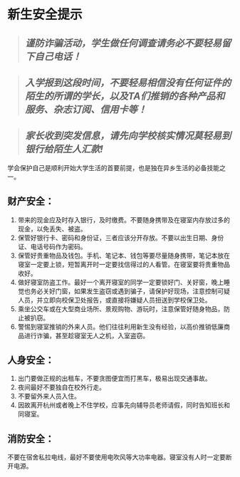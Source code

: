 # 新生安全提示

> ## _谨防诈骗活动，学生做任何调查请务必**不要轻易留下自己电话**！_

> ## _入学报到这段时间，不要轻易相信没有任何证件的陌生的所谓的**学长**，以及TA们推销的各种产品和服务、杂志订阅、信用卡等！_

> ## _家长收到突发信息，请先向学校核实情况莫轻易到银行给陌生人汇款!_


学会保护自己是顺利开始大学生活的首要前提，也是独在异乡生活的必备技能之一。

## 财产安全：

1. 带来的现金应及时存入银行，及时缴费。不要随身携带及在寝室内存放过多的现金，以免丢失、被盗。
2. 保管好银行卡、密码和身份证，三者应该分开存放。不要以出生日期、身份证、电话号码作为密码。
3. 保管好贵重物品及钱包。手机、笔记本、钱包等要尽量随身携带，笔记本放在寝室一定要上锁，短暂离开时一定要找信得过的人看管。在寝室要将贵重物品收好。
4. 做好寝室防盗工作。最好一个离开寝室的同学一定要锁好门、关好窗，晚上睡觉也务必关好门窗，如果发生盗窃或遇到骗子，请保护好现场，注意控制可疑人员，并立即向校保卫处报告，或直接将嫌疑人员扭送到学校保卫处。
5. 乘坐公交车或在大型商业场所、景观购物、游玩时，注意保管好随身物品，防止被扒窃。
6. 警惕到寝室推销的外来人员。他们往往利用新生没有经验，以高价推销低廉商品进行诈骗，甚至趁寝室无人之机，入室盗窃。
 
## 人身安全：

1. 出门要做正规的出租车，不要贪图便宜而打黑车，极易出现交通事故。
2. 夜间最好不要独自在校外行走。
3. 不要留外来人员入住。
4. 因故离开杭州或者晚上不住学校，应事先向辅导员老师请假，同时告知班长和同寝室。
 
## 消防安全：
不要在宿舍私拉电线，最好不要使用电吹风等大功率电器。寝室没有人时一定要断开电源。